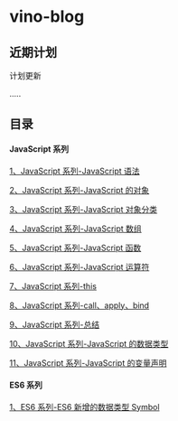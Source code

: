 # vino-blog

## 近期计划

计划更新

.....

## 目录

#### JavaScript 系列

[1、JavaScript 系列-JavaScript 语法](./articles/JavaScript/JavaScript系列-JavaScript语法.md)

[2、JavaScript 系列-JavaScript 的对象](./articles/JavaScript/JavaScript系列-JavaScript的对象.md)

[3、JavaScript 系列-JavaScript 对象分类](./articles/JavaScript/JavaScript系列-JavaScript对象分类.md)

[4、JavaScript 系列-JavaScript 数组](./articles/JavaScript/JavaScript系列-JavaScript数组.md)

[5、JavaScript 系列-JavaScript 函数](./articles/JavaScript/JavaScript系列-JavaScript函数.md)

[6、JavaScript 系列-JavaScript 运算符](./articles/JavaScript/JavaScript系列-JavaScript运算符.md)

[7、JavaScript 系列-this](./articles/JavaScript/JavaScript系列-this.md)

[8、JavaScript 系列-call、apply、bind](./articles/JavaScript/JavaScript系列-Jcall、apply、bind这次真的弄懂了.md)

[9、JavaScript 系列-总结](./articles/JavaScript/JavaScript系列-JavaScript归纳成三个定理.md)

[10、JavaScript 系列-JavaScript 的数据类型](./articles/JavaScript/JavaScript系列-JavaScript的数据类型.md)

[11、JavaScript 系列-JavaScript 的变量声明](./articles/JavaScript/JavaScript系列-JavaScript的变量声明.md)

#### ES6 系列

[1、ES6 系列-ES6 新增的数据类型 Symbol](./articles/ES6/ES6系列-ES6新增的数据类型Symbol.md)
